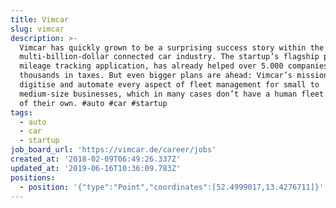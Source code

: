 ```yaml
---
title: Vimcar
slug: vimcar
description: >-
  Vimcar has quickly grown to be a surprising success story within the
  multi-billion-dollar connected car industry. The startup’s flagship product, a
  mileage tracking application, has already helped over 5.000 companies to save
  thousands in taxes. But even bigger plans are ahead: Vimcar’s mission is to
  digitise and automate every aspect of fleet management for small to
  medium-size businesses, which in many cases don’t have a human fleet manager
  of their own. #auto #car #startup
tags:
  - auto
  - car
  - startup
job_board_url: 'https://vimcar.de/career/jobs'
created_at: '2018-02-09T06:49:26.337Z'
updated_at: '2019-06-16T10:36:09.783Z'
positions:
  - position: '{"type":"Point","coordinates":[52.4999017,13.4276711]}'
---
```


